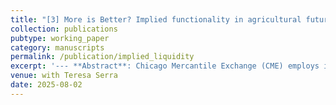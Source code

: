 ```yaml
---
title: "[3] More is Better? Implied functionality in agricultural futures trading"
collection: publications
pubtype: working_paper
category: manuscripts
permalink: /publication/implied_liquidity
excerpt: '--- **Abstract**: Chicago Mercantile Exchange (CME) employs implied functionality primarily to link single-contract (outright) and calendar spread markets, eliminating price inconsistencies between outright and spread markets, and to facilitate additional cross-market liquidity. We examine how implied functionality in CME corn and soybean futures markets affects market quality in outright markets, focusing on these contracts due to their higher proportion of implied liquidity and greater analytical tractability. Constructing a counterfactual that excludes implied liquidity, we find that implied liquidity is associated with reduced market-making revenue and heightened adverse selection risk for liquidity providers, while having minimal impact on liquidity takers. This study suggests that the common goal of preserving tight spread and deep depth may not be optimal in the context of agricultural futures trading.'
venue: with Teresa Serra
date: 2025-08-02
---
```

